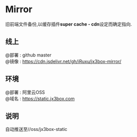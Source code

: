 # Mirror
旧前端文件备份,以缓存插件**super cache - cdn**设定而确定指向.

## 线上
@部署 : github master  
@镜像 : https://cdn.jsdelivr.net/gh/iRuxu/jx3box-mirror/  

## 环境
@部署 : 阿里云OSS  
@域名 : https://static.jx3box.com

## 说明
自动推送至//oss/jx3box-static
